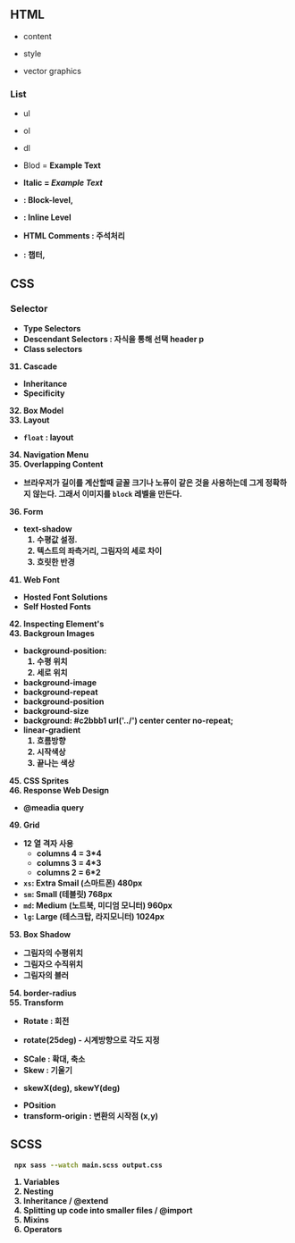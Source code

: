 ## HTML

- content

- style
- vector graphics

### List

- ul
- ol
- dl
- Blod = <strong>Example Text </string>
- Italic = <em>Example Text</em>
- <div> : Block-level,
- <span> : Inline Level

- HTML Comments : 주석처리
<!-- this is where the main text of the article begins -->
- <section> : 챕터,

## CSS

### Selector

- Type Selectors
- Descendant Selectors : 자식을 통해 선택 header p
- Class selectors

31. Cascade

- Inheritance
- Specificity

32. Box Model
33. Layout

- `float` : layout

34. Navigation Menu
35. Overlapping Content

- 브라우저가 길이를 계산할때 글꼴 크기나 노퓨이 같은 것을 사용하는데 그게 정확하지 않는다. 그래서 이미지를
  `block` 레벨을 만든다.

36. Form

- text-shadow
  1. 수평값 설정.
  2. 텍스트의 좌측거리, 그림자의 세로 차이
  3. 흐릿한 반경

41. Web Font

- Hosted Font Solutions
- Self Hosted Fonts

42. Inspecting Element's
43. Backgroun Images

- background-position:
  1. 수평 위치
  2. 세로 위치
- background-image
- background-repeat
- background-position
- background-size
- background: #c2bbb1 url('../') center center no-repeat;
- linear-gradient
  1. 흐름방향
  2. 시작색상
  3. 끝나는 색상

45. CSS Sprites
46. Response Web Design

- @meadia query

49. Grid

- 12 열 격자 사용
  - columns 4 = 3\*4
  - columns 3 = 4\*3
  - columns 2 = 6\*2
- `xs`: Extra Smail (스마트폰) 480px
- `sm`: Small (테블릿) 768px
- `md`: Medium (노트북, 미디엄 모니터) 960px
- `lg`: Large (테스크탑, 라지모니터) 1024px

53. Box Shadow

- 그림자의 수평위치
- 그림자으 수직위치
- 그림자의 블러

54. border-radius
55. Transform

- Rotate : 회전

* rotate(25deg) - 시계방향으로 각도 지정

- SCale : 확대, 축소
- Skew : 기울기

* skewX(deg), skewY(deg)

- POsition
- transform-origin : 변환의 시작점 (x,y)

## SCSS

```sh
 npx sass --watch main.scss output.css
```

1. Variables
2. Nesting
3. Inheritance / @extend
4. Splitting up code into smaller files / @import
5. Mixins
6. Operators
